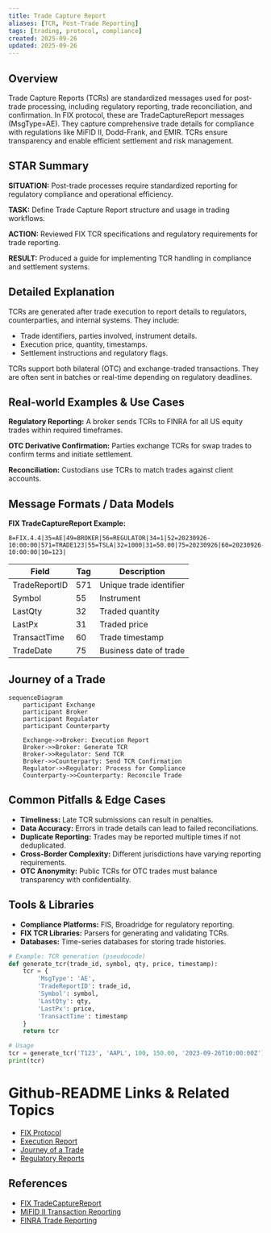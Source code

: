 ```yaml
---
title: Trade Capture Report
aliases: [TCR, Post-Trade Reporting]
tags: [trading, protocol, compliance]
created: 2025-09-26
updated: 2025-09-26
---
```


## Overview

Trade Capture Reports (TCRs) are standardized messages used for post-trade processing, including regulatory reporting, trade reconciliation, and confirmation. In FIX protocol, these are TradeCaptureReport messages (MsgType=AE). They capture comprehensive trade details for compliance with regulations like MiFID II, Dodd-Frank, and EMIR. TCRs ensure transparency and enable efficient settlement and risk management.

## STAR Summary

**SITUATION:** Post-trade processes require standardized reporting for regulatory compliance and operational efficiency.

**TASK:** Define Trade Capture Report structure and usage in trading workflows.

**ACTION:** Reviewed FIX TCR specifications and regulatory requirements for trade reporting.

**RESULT:** Produced a guide for implementing TCR handling in compliance and settlement systems.

## Detailed Explanation

TCRs are generated after trade execution to report details to regulators, counterparties, and internal systems. They include:

- Trade identifiers, parties involved, instrument details.
- Execution price, quantity, timestamps.
- Settlement instructions and regulatory flags.

TCRs support both bilateral (OTC) and exchange-traded transactions. They are often sent in batches or real-time depending on regulatory deadlines.

## Real-world Examples & Use Cases

**Regulatory Reporting:** A broker sends TCRs to FINRA for all US equity trades within required timeframes.

**OTC Derivative Confirmation:** Parties exchange TCRs for swap trades to confirm terms and initiate settlement.

**Reconciliation:** Custodians use TCRs to match trades against client accounts.

## Message Formats / Data Models

**FIX TradeCaptureReport Example:**
```
8=FIX.4.4|35=AE|49=BROKER|56=REGULATOR|34=1|52=20230926-10:00:00|571=TRADE123|55=TSLA|32=1000|31=50.00|75=20230926|60=20230926-10:00:00|10=123|
```

| Field | Tag | Description |
|-------|-----|-------------|
| TradeReportID | 571 | Unique trade identifier |
| Symbol | 55 | Instrument |
| LastQty | 32 | Traded quantity |
| LastPx | 31 | Traded price |
| TransactTime | 60 | Trade timestamp |
| TradeDate | 75 | Business date of trade |

## Journey of a Trade

```mermaid
sequenceDiagram
    participant Exchange
    participant Broker
    participant Regulator
    participant Counterparty

    Exchange->>Broker: Execution Report
    Broker->>Broker: Generate TCR
    Broker->>Regulator: Send TCR
    Broker->>Counterparty: Send TCR Confirmation
    Regulator->>Regulator: Process for Compliance
    Counterparty->>Counterparty: Reconcile Trade
```

## Common Pitfalls & Edge Cases

- **Timeliness:** Late TCR submissions can result in penalties.
- **Data Accuracy:** Errors in trade details can lead to failed reconciliations.
- **Duplicate Reporting:** Trades may be reported multiple times if not deduplicated.
- **Cross-Border Complexity:** Different jurisdictions have varying reporting requirements.
- **OTC Anonymity:** Public TCRs for OTC trades must balance transparency with confidentiality.

## Tools & Libraries

- **Compliance Platforms:** FIS, Broadridge for regulatory reporting.
- **FIX TCR Libraries:** Parsers for generating and validating TCRs.
- **Databases:** Time-series databases for storing trade histories.

```python
# Example: TCR generation (pseudocode)
def generate_tcr(trade_id, symbol, qty, price, timestamp):
    tcr = {
        'MsgType': 'AE',
        'TradeReportID': trade_id,
        'Symbol': symbol,
        'LastQty': qty,
        'LastPx': price,
        'TransactTime': timestamp
    }
    return tcr

# Usage
tcr = generate_tcr('T123', 'AAPL', 100, 150.00, '2023-09-26T10:00:00Z')
print(tcr)
```

# Github-README Links & Related Topics

- [FIX Protocol](../../protocols/fix-protocol/README.md)
- [Execution Report](../../compliance/execution-report/README.md)
- [Journey of a Trade](../../lifecycle/journey-of-a-trade/README.md)
- [Regulatory Reports](../../compliance/regulatory-reports/README.md)

## References

- [FIX TradeCaptureReport](https://www.fixtrading.org/documents/fix-protocol-specification/)
- [MiFID II Transaction Reporting](https://www.esma.europa.eu/mifid-ii-transaction-reporting)
- [FINRA Trade Reporting](https://www.finra.org/rules-guidance/rulebooks/finra-rules/6380)